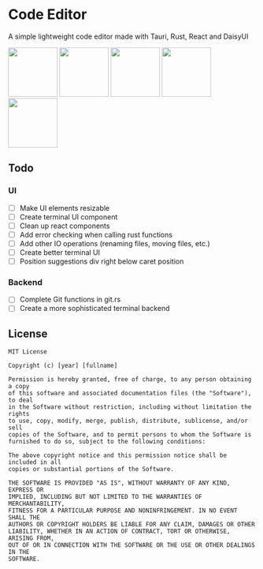 # Code Editor

A simple lightweight code editor made with Tauri, Rust, React and DaisyUI

<p  float="left">
<img  src="https://raw.githubusercontent.com/mukulve/Code-Editor/main/images/1.jpeg"  width="100"  />
<img  src="https://raw.githubusercontent.com/mukulve/Code-Editor/main/images/2.jpeg"  width="100"  />
<img  src="https://raw.githubusercontent.com/mukulve/Code-Editor/main/images/3.jpeg"  width="100"  />
<img  src="https://raw.githubusercontent.com/mukulve/Code-Editor/main/images/4.jpeg"  width="100"  />
<img  src="https://raw.githubusercontent.com/mukulve/Code-Editor/main/images/5.jpeg"  width="100"  />
</p>

## Todo

### UI

- [ ] Make UI elements resizable
- [ ] Create terminal UI component
- [ ] Clean up react components
- [ ] Add error checking when calling rust functions
- [ ] Add other IO operations (renaming files, moving files, etc.)
- [ ] Create better terminal UI
- [ ] Position suggestions div right below caret position 

### Backend

- [ ] Complete Git functions in git.rs
- [ ] Create a more sophisticated terminal backend

## License

```
MIT License

Copyright (c) [year] [fullname]

Permission is hereby granted, free of charge, to any person obtaining a copy
of this software and associated documentation files (the "Software"), to deal
in the Software without restriction, including without limitation the rights
to use, copy, modify, merge, publish, distribute, sublicense, and/or sell
copies of the Software, and to permit persons to whom the Software is
furnished to do so, subject to the following conditions:

The above copyright notice and this permission notice shall be included in all
copies or substantial portions of the Software.

THE SOFTWARE IS PROVIDED "AS IS", WITHOUT WARRANTY OF ANY KIND, EXPRESS OR
IMPLIED, INCLUDING BUT NOT LIMITED TO THE WARRANTIES OF MERCHANTABILITY,
FITNESS FOR A PARTICULAR PURPOSE AND NONINFRINGEMENT. IN NO EVENT SHALL THE
AUTHORS OR COPYRIGHT HOLDERS BE LIABLE FOR ANY CLAIM, DAMAGES OR OTHER
LIABILITY, WHETHER IN AN ACTION OF CONTRACT, TORT OR OTHERWISE, ARISING FROM,
OUT OF OR IN CONNECTION WITH THE SOFTWARE OR THE USE OR OTHER DEALINGS IN THE
SOFTWARE.
```
